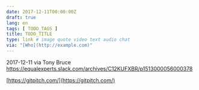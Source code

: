 ```yaml
---
date: 2017-12-11T00:00:00Z
draft: true
lang: en
tags: [ TODO_TAGS ]
title: TODO_TITLE
type: link # image quote video text audio chat
via: "[Who](http://example.com)"
---
```



2017-12-11 via Tony Bruce
https://equalexperts.slack.com/archives/C12KUFXBR/p1513000056000378

[https://gitpitch.com/](https://gitpitch.com/)

